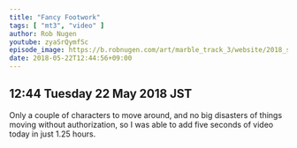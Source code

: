 ```yaml
---
title: "Fancy Footwork"
tags: [ "mt3", "video" ]
author: Rob Nugen
youtube: zyaSrQymfSc
episode_image: https://b.robnugen.com/art/marble_track_3/website/2018_sep_02_mt3_placeholder.png
date: 2018-05-22T12:44:56+09:00
---
```


## 12:44 Tuesday 22 May 2018 JST

Only a couple of characters to move around, and no big disasters of
things moving without authorization, so I was able to add five seconds
of video today in just 1.25 hours.

